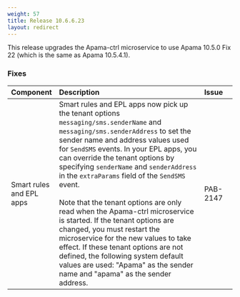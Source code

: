 ```yaml
---
weight: 57
title: Release 10.6.6.23
layout: redirect
---
```


This release upgrades the Apama-ctrl microservice to use Apama 10.5.0 Fix 22 (which is the same as Apama 10.5.4.1).

### Fixes

<table>
<colgroup>
    <col style="width: 15%;">
    <col style="width: 70%;">
    <col style="width: 15%;">
</colgroup>
<thead>
<tr>
<th style="text-align:left">Component</th>
<th style="text-align:left">Description</th>
<th style="text-align:left">Issue</th>
</tr>
</thead>
<tbody>
<tr>
<td style="text-align:left">Smart rules and EPL apps</td>
<td style="text-align:left">Smart rules and EPL apps now pick up the tenant options <code>messaging/sms.senderName</code> 
  and <code>messaging/sms.senderAddress</code> to set the sender name and address values used for <code>SendSMS</code> events. 
  In your EPL apps, you can override the tenant options by specifying <code>senderName</code> and <code>senderAddress</code> 
  in the <code>extraParams</code> field of the <code>SendSMS</code> event. <br><br>
  Note that the tenant options are only read when the Apama-ctrl microservice is started. 
  If the tenant options are changed, you must restart the microservice for the new values to take effect. 
  If these tenant options are not defined, the following system default values are used: 
  "Apama" as the sender name and "apama" as the sender address.</td>
<td style="text-align:left">PAB-2147</td>
</tr>
</tbody>
</table>







